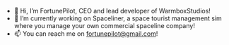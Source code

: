 - 👋 Hi, I’m FortunePilot, CEO and lead developer of WarmboxStudios!
- 👀 I’m currently working on Spaceliner, a space tourist management sim where you manage your own commercial spaceline company!
- 📫 You can reach me on fortunepilot@gmail.com!

<!---
FortuneStudios-Pilot/FortuneStudios-Pilot is a ✨ special ✨ repository because its `README.md` (this file) appears on your GitHub profile.
You can click the Preview link to take a look at your changes.
--->
